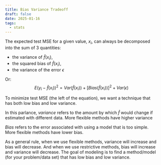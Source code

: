 ```yaml
---
title: Bias Variance Tradeoff
draft: false
date: 2025-01-16
tags:
  - stats
---
```

 
The expected test MSE for a given value, $x_i$, can always be decomposed into the sum of 3 quantities:
- the variance of $\hat{f}(x_{i})$,
- the squared bias of $\hat{f}(x_{i})$,
- the variance of the error $\epsilon$

Or:
$$
E(y_{i} - \hat{f}(x_{i}))^2 = Var(\hat{f}(x_{i})) + [Bias(\hat{f}(x_{i}))]^2 + Var(\epsilon)
$$

To minimize test MSE (the left of the equation), we want a technique that has both low bias and low variance.

In this parlance, *variance* refers to the amount by which $\hat{f}$ would change if estimated with different data. More flexible methods have higher variance

*Bias* refers to the error associated with using a model that is too simple. More flexible methods have lower bias.

As a general rule, when we use flexible methods, variance will increase and bias will decrease. And when we use restrictive methods, bias will increase and variance will decrease. The goal of modeling is to find a method/model (for your problem/data set) that has low bias and low variance.